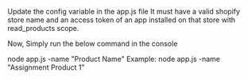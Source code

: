 Update the config variable in the app.js file
It must have a valid shopify store name and an access token of an app installed on that store with read_products scope.

Now, Simply run the below command in the console

node app.js -name "Product Name"
Example: 
node app.js -name "Assignment Product 1"

